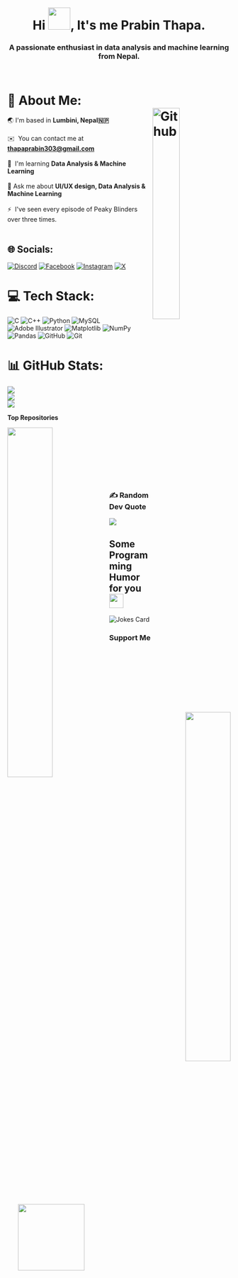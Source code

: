 <h1 align="center">Hi <img src = "https://raw.githubusercontent.com/rahulbanerjee26/githubProfileReadmeGenerator/main/gifs/wave.gif" width = 50px height='50px'>, It's me <b>Prabin Thapa.</b></h1>
<p align='center'>
  <h3 align="center">A passionate enthusiast in data analysis and machine learning from Nepal.</h3></p><br>


# 💫 About Me:<br><img width="35%" align="right" alt="Github" src="https://camo.githubusercontent.com/7de37139d0b4c1ce40865e799b446c0e963a3dd8fb68d239707237c40604fa3d/68747470733a2f2f63646e2e6472696262626c652e636f6d2f75736572732f3733303730332f73637265656e73686f74732f363538313234332f6176656e746f2e676966" />
🌏 I'm based in **Lumbini, Nepal🇳🇵**<br><br> ✉️  You can contact me at **[thapaprabin303@gmail.com](mailto:thapaprabin303@gmail.com)**<br><br> 🧠  I'm learning **Data Analysis & Machine Learning**<br><br>💬 Ask me about **UI/UX design, Data Analysis & Machine Learning**<br><br> ⚡  I've seen every episode of Peaky Blinders over three times.<br><br>



## 🌐 Socials:
[![Discord](https://img.shields.io/badge/Discord-%237289DA.svg?logo=discord&logoColor=white)](https://discord.gg/prabinthapa) [![Facebook](https://img.shields.io/badge/Facebook-%231877F2.svg?logo=Facebook&logoColor=white)](https://facebook.com/prabinthapaKshetry) [![Instagram](https://img.shields.io/badge/Instagram-%23E4405F.svg?logo=Instagram&logoColor=white)](https://instagram.com/prabi.nthapa) [![X](https://img.shields.io/badge/X-black.svg?logo=X&logoColor=white)](https://x.com/pyntumX) 

# 💻 Tech Stack:
![C](https://img.shields.io/badge/c-%2300599C.svg?style=for-the-badge&logo=c&logoColor=white) ![C++](https://img.shields.io/badge/c++-%2300599C.svg?style=for-the-badge&logo=c%2B%2B&logoColor=white) ![Python](https://img.shields.io/badge/python-3670A0?style=for-the-badge&logo=python&logoColor=ffdd54) ![MySQL](https://img.shields.io/badge/mysql-4479A1.svg?style=for-the-badge&logo=mysql&logoColor=white) ![Adobe Illustrator](https://img.shields.io/badge/adobe%20illustrator-%23FF9A00.svg?style=for-the-badge&logo=adobe%20illustrator&logoColor=white) ![Matplotlib](https://img.shields.io/badge/Matplotlib-%23ffffff.svg?style=for-the-badge&logo=Matplotlib&logoColor=black) ![NumPy](https://img.shields.io/badge/numpy-%23013243.svg?style=for-the-badge&logo=numpy&logoColor=white) ![Pandas](https://img.shields.io/badge/pandas-%23150458.svg?style=for-the-badge&logo=pandas&logoColor=white) ![GitHub](https://img.shields.io/badge/github-%23121011.svg?style=for-the-badge&logo=github&logoColor=white) ![Git](https://img.shields.io/badge/git-%23F05033.svg?style=for-the-badge&logo=git&logoColor=white)

# 📊 GitHub Stats:
![](https://github-readme-stats.vercel.app/api?username=prabeenthapa&theme=dark&hide_border=false&include_all_commits=false&count_private=false)<br/>
![](https://github-readme-streak-stats.herokuapp.com/?user=prabeenthapa&theme=dark&hide_border=false)<br/>
![](https://github-readme-stats.vercel.app/api/top-langs/?username=prabeenthapa&theme=dark&hide_border=false&include_all_commits=false&count_private=false&layout=compact)


<b>Top Repositories</b>

<div width="100%" align="center"><a href="https://github.com/prabeenthapa/Machine-Learning" align="left"><img align="left" width="45%" src="https://github-readme-stats.vercel.app/api/pin/?username=prabeenthapa&repo=Machine-Learning&title_color=0891b2&text_color=ffffff&icon_color=0891b2&bg_color=1c1917&hide_border=true&locale=en" /></a><a href="https://github.com/prabeenthapa/LeetCode" align="right"><img align="right" width="45%" src="https://github-readme-stats.vercel.app/api/pin/?username=prabeenthapa&repo=LeetCode&title_color=0891b2&text_color=ffffff&icon_color=0891b2&bg_color=1c1917&hide_border=true&locale=en" /></a></div><br /><br /><br /><br /><br /><br /><br />

### ✍️ Random Dev Quote
![](https://quotes-github-readme.vercel.app/api?type=horizontal&theme=radical)

<h2> Some Programming Humor for you <img align ='center' src='https://raw.githubusercontent.com/rahulbanerjee26/githubProfileReadmeGenerator/main/gifs/winkFace.gif' width = '32px' height= '32px'></h2>

![Jokes Card](https://readme-jokes.vercel.app/api?theme=default)


### Support Me
<ul style="list-style-type: none; margin: 0;">
<li style="display: inline-block; margin-right: 0.25rem;"><a href="https://www.buymeacoffee.com/peakie108"><img src="https://cdn.buymeacoffee.com/buttons/v2/default-yellow.png" width="150"/></a></li>
</ul>

